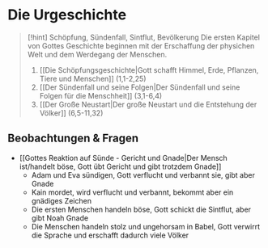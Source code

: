# Die Urgeschichte

> [!hint] Schöpfung, Sündenfall, Sintflut, Bevölkerung
> Die ersten Kapitel von Gottes Geschichte beginnen mit der Erschaffung der physichen Welt und dem Werdegang der Menschen.
> 1. [[Die Schöpfungsgeschichte|Gott schafft Himmel, Erde, Pflanzen, Tiere und Menschen]] (1,1-2,25)
> 2. [[Der Sündenfall und seine Folgen|Der Sündenfall und seine Folgen für die Menschheit]] (3,1-6,4)
> 3. [[Der Große Neustart|Der große Neustart und die Entstehung der Völker]] (6,5-11,32)

## Beobachtungen & Fragen

- [[Gottes Reaktion auf Sünde - Gericht und Gnade|Der Mensch ist/handelt böse, Gott übt Gericht und gibt trotzdem Gnade]]
	- Adam und Eva sündigen, Gott verflucht und verbannt sie, gibt aber Gnade
	- Kain mordet, wird verflucht und verbannt, bekommt aber ein gnädiges Zeichen
	- Die ersten Menschen handeln böse, Gott schickt die Sintflut, aber gibt Noah Gnade
	- Die Menschen handeln stolz und ungehorsam in Babel, Gott verwirrt die Sprache und erschafft dadurch viele Völker